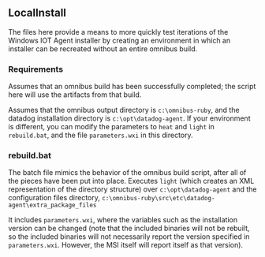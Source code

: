 ## LocalInstall

The files here provide a means to more quickly test iterations of the Windows IOT Agent installer by creating an environment in which an installer can be recreated without an entire omnibus build.

### Requirements

Assumes that an omnibus build has been successfully completed; the script here will use the artifacts from that build.

Assumes that the omnibus output directory is `c:\omnibus-ruby`, and the datadog installation directory is `c:\opt\datadog-agent`.  If your environment is different, you can modify the parameters to `heat` and `light` in `rebuild.bat`, and the file `parameters.wxi` in this directory.

### rebuild.bat

The batch file mimics the behavior of the omnibus build script, after all of the pieces have been put into
place.  Executes `light` (which creates an XML representation of the directory structure) over `c:\opt\datadog-agent`
and the configuration files directory, `c:\omnibus-ruby\src\etc\datadog-agent\extra_package_files`

It includes `parameters.wxi`, where the variables such as the installation version can be changed (note that the included binaries will not be rebuilt, so the included binaries will not necessarily report the version specified in `parameters.wxi`.  However, the MSI itself will report itself as that version).


